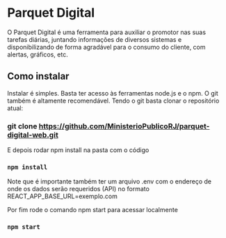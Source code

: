 # Parquet Digital

O Parquet Digital é uma ferramenta para auxiliar o promotor nas suas tarefas diárias, juntando informações de diversos sistemas e disponibilizando de forma agradável para o consumo do cliente, com alertas, gráficos, etc.

## Como instalar

Instalar é simples. Basta ter acesso às ferramentas node.js e o npm. O git também é altamente recomendável.
Tendo o git basta clonar o repositório atual:

### git clone https://github.com/MinisterioPublicoRJ/parquet-digital-web.git

E depois rodar npm install na pasta com o código

### `npm install`

Note que é importante também ter um arquivo .env com o endereço de onde os dados serão requeridos (API) no formato REACT_APP_BASE_URL=exemplo.com

Por fim rode o comando npm start para acessar localmente

### `npm start`
